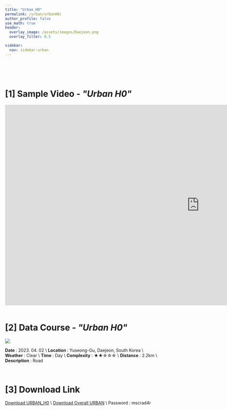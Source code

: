 ```yaml
---
title: "Urban_H0"
permalink: /urban/urbanH0/
author_profile: false
use_math: true
header:
  overlay_image: /assets/images/Daejeon.png
  overlay_filter: 0.5

sidebar:
  nav: sidebar-urban
---
```


<br/>
<br/>
<br/>



# [1] Sample Video - *"Urban H0"*

<iframe width="1280" height="660" src="https://www.youtube.com/embed/XwtMlemsUfE" title="URBAN A1" frameborder="0" allow="accelerometer; autoplay; clipboard-write; encrypted-media; gyroscope; picture-in-picture; web-share" allowfullscreen></iframe>

<br/>
<br/>

# [2] Data Course - *"Urban H0"*
![ ](https://drive.google.com/uc?id=1Twg3o90xDSs7KAHMt7IWAgHhy5o_A_ui)

**Date** : 2023. 04. 02 \\
**Location** : Yuseong-Gu, Daejeon, South Korea \\
**Weather** : Clear     \\
**Time** : Day          \\
**Complexity** : ★★☆☆☆  \\
**Distance** : 2.2km    \\
**Description** : Road


<br/>



# [3] Download Link
[Download URBAN_H0](http://gofile.me/70cMI/jxcYPL0tj) \\
[Download Overall URBAN](http://gofile.me/70cMI/TjQ5Rozfq) \\
Password : mscrad4r 




<br/>
<br/>


